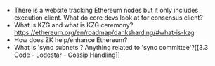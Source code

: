
* There is a website tracking Ethereum nodes but it only includes execution client. What do core devs look at for consensus client?
* What is KZG and what is KZG ceremony? https://ethereum.org/en/roadmap/danksharding/#what-is-kzg
* How does ZK help/enhance Ethereum?
* What is 'sync subnets'? Anything related to 'sync committee'?[[3.3 Code - Lodestar - Gossip Handling]]
